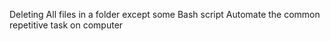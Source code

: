 Deleting All files in a folder except some
Bash script
Automate the common repetitive task on computer
